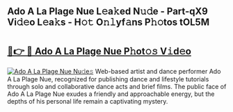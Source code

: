 ## Ado A La Plage Nue L𝚎a𝚔ed N𝚞𝚍e - Part-qX9 Vi𝚍𝚎o L𝚎a𝚔s - H𝚘𝚝 O𝚗𝚕yf𝚊ns P𝚑𝚘tos tOL5M

# <h2><a href="http://kf9yyxk.oniu.top/?m=Ado+A+La+Plage+Nue">🔗👉 🔴 Ado A La Plage Nue P𝚑ot𝚘𝚜 V𝚒d𝚎o</a></h2>

[![Ado A La Plage Nue Nu𝚍e𝚜](https://i.imgur.com/0qMVB7G.gif)](http://kf9yyxk.oniu.top/?m=Ado+A+La+Plage+Nue)
Web-based artist and dance performer Ado A La Plage Nue, recognized for publishing dance and lifestyle tutorials through solo and collaborative dance acts and brief films. The public face of Ado A La Plage Nue exudes a friendly and approachable energy, but the depths of his personal life remain a captivating mystery.  
